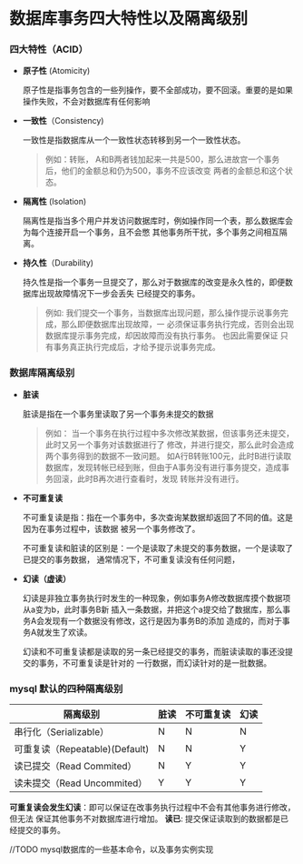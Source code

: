 # 数据库事务四大特性以及隔离级别


### 四大特性（ACID）

* **原子性** (Atomicity)

   <p> 原子性是指事务包含的一些列操作，要不全部成功，要不回滚。重要的是如果操作失败，不会对数据库有任何影响

* **一致性**（Consistency)

    <p> 一致性是指数据库从一个一致性状态转移到另一个一致性状态。

    > 例如：转账， A和B两者钱加起来一共是500，那么进故宫一个事务后，他们的金额总和仍为500，事务不应该改变
    > 两者的金额总和这个状态。

* **隔离性** (Isolation)

   <p> 隔离性是指当多个用户并发访问数据库时，例如操作同一个表，那么数据库会为每个连接开启一个事务，且不会憋
    其他事务所干扰，多个事务之间相互隔离。

* **持久性**（Durability)

    <p> 持久性是指一个事务一旦提交了，那么对于数据库的改变是永久性的，即便数据库出现故障情况下一步会丢失
    已经提交的事务。

    > 例如: 我们提交一个事务，当数据库出现问题，那么操作提示说事务完成，那么即便数据库出现故障，一
    > 必须保证事务执行完成，否则会出现数据库提示事务完成，却因故障而没有执行事务。 也因此需要保证
    > 只有事务真正执行完成后，才给予提示说事务完成。


### 数据库隔离级别

* **脏读**

    <p> 脏读是指在一个事务里读取了另一个事务未提交的数据

    > 例如： 当一个事务在执行过程中多次修改某数据，但该事务还未提交，此时又另一个事务对该数据进行了
    > 修改，并进行提交，那么此时会造成两个事务得到的数据不一致问题。 如A行B转账100元，此时B进行读取
    > 数据库，发现转帐已经到账，但由于A事务没有进行事务提交，造成事务回滚，此时B再次进行查看时，发现
    > 转账并没有进行。
   
* **不可重复读**

    <p> 不可重复读是指：指在一个事务中，多次查询某数据却返回了不同的值。这是因为在事务过程中，该数据
    被另一个事务修改了。

    不可重复读和脏读的区别是：一个是读取了未提交的事务数据，一个是读取了已提交的事务数据，
    通常情况下，不可重复读没有任何问题，

* **幻读（虚读）**

    <p>  幻读是非独立事务执行时发生的一种现象，例如事务A修改数据库摸个数据项从a变为b，此时事务B新
    插入一条数据，并把这个a提交给了数据库，那么事务A会发现有一个数据没有修改，这行是因为事务B的添加
    造成的，而对于事务A就发生了欢读。

    幻读和不可重复读都是读取的另一条已经提交的事务，而脏读读取的事还没提交的事务，不可重复读是针对的
    一行数据，而幻读针对的是一批数据。

### mysql 默认的四种隔离级别

| 隔离级别|脏读|不可重复读|幻读|
|------|----|---|---|
|串行化（Serializable）|N|N|N|
|可重复读（Repeatable)(Default)|N|N|Y|
|读已提交（Read Commited）|N|Y|Y|
|读未提交（Read Uncommited）|Y|Y|Y|

**可重复读会发生幻读**：即可以保证在改事务执行过程中不会有其他事务进行修改，但无法
保证其他事务不对数据库进行增加。
**读已**: 提交保证读取到的数据都是已经提交的事务。


//TODO
mysql数据库的一些基本命令，以及事务实例实现

